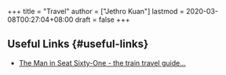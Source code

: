 +++
title = "Travel"
author = ["Jethro Kuan"]
lastmod = 2020-03-08T00:27:04+08:00
draft = false
+++

## Useful Links {#useful-links}

-   [The Man in Seat Sixty-One - the train travel guide...](https://www.seat61.com/)
